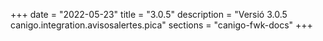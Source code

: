 +++
date        = "2022-05-23"
title       = "3.0.5"
description = "Versió 3.0.5 canigo.integration.avisosalertes.pica"
sections    = "canigo-fwk-docs"
+++